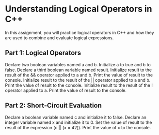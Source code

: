# Understanding Logical Operators in C++

In this assignment, you will practice logical operators in C++ and how they are used to combine and evaluate logical expressions.

## Part 1: Logical Operators

Declare two boolean variables named a and b.
Initialize a to true and b to false.
Declare a third boolean variable named result.
Initialize result to the result of the && operator applied to a and b.
Print the value of result to the console.
Initialize result to the result of the || operator applied to a and b.
Print the value of result to the console.
Initialize result to the result of the ! operator applied to a.
Print the value of result to the console.

## Part 2: Short-Circuit Evaluation

Declare a boolean variable named c and initialize it to false.
Declare an integer variable named x and initialize it to 0.
Set the value of result to the result of the expression (c || (x = 42)).
Print the value of x to the console.
